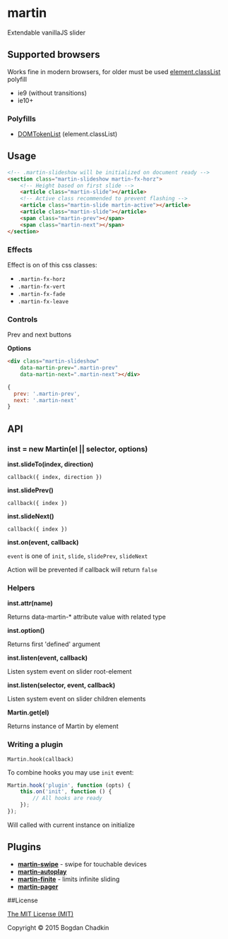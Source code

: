 # martin

Extendable vanillaJS slider

## Supported browsers

Works fine in modern browsers, for older must be used [element.classList](http://caniuse.com/#feat=classlist) polyfill

- ie9 (without transitions)
- ie10+

### Polyfills

- [DOMTokenList](https://github.com/jwilsson/domtokenlist) (element.classList)

## Usage

```html
<!-- .martin-slideshow will be initialized on document ready -->
<section class="martin-slideshow martin-fx-horz">
	<!-- Height based on first slide -->
	<article class="martin-slide"></article>
	<!-- Active class recommended to prevent flashing -->
	<article class="martin-slide martin-active"></article>
	<article class="martin-slide"></article>
	<span class="martin-prev"></span>
	<span class="martin-next"></span>
</section>
```

### Effects

Effect is on of this css classes:

- `.martin-fx-horz`
- `.martin-fx-vert`
- `.martin-fx-fade`
- `.martin-fx-leave`

### Controls

Prev and next buttons

**Options**

```html
<div class="martin-slideshow"
	data-martin-prev=".martin-prev"
	data-martin-next=".martin-next"></div>
```

```js
{
  prev: '.martin-prev',
  next: '.martin-next'
}
```

## API

### inst = new Martin(el || selector, options)

**inst.slideTo(index, direction)**

`callback({ index, direction })`

**inst.slidePrev()**

`callback({ index })`

**inst.slideNext()**

`callback({ index })`

**inst.on(event, callback)**

`event` is one of `init`, `slide`, `slidePrev`, `slideNext`

Action will be prevented if callback will return `false`

### Helpers

**inst.attr(name)**

Returns data-martin-* attribute value with related type

**inst.option()**

Returns first 'defined' argument

**inst.listen(event, callback)**

Listen system event on slider root-element

**inst.listen(selector, event, callback)**

Listen system event on slider children elements

**Martin.get(el)**

Returns instance of Martin by element

### Writing a plugin

`Martin.hook(callback)`

To combine hooks you may use `init` event:

```js
Martin.hook('plugin', function (opts) {
	this.on('init', function () {
		// All hooks are ready
	});
});
```

Will called with current instance on initialize

## Plugins

- **[martin-swipe](https://github.com/TrySound/martin-swipe)** - swipe for touchable devices
- **[martin-autoplay](https://github.com/TrySound/martin-autoplay)**
- **[martin-finite](https://github.com/TrySound/martin-finite)** - limits infinite sliding
- **[martin-pager](https://github.com/TrySound/martin-pager)**

##License

[The MIT License (MIT)](LICENSE)

Copyright &copy; 2015 Bogdan Chadkin
